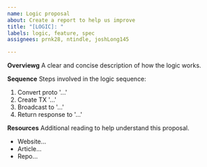 ```yaml
---
name: Logic proposal
about: Create a report to help us improve
title: "[LOGIC]: "
labels: logic, feature, spec
assignees: prnk28, ntindle, joshLong145

---
```


**Overviewg**
A clear and concise description of how the logic works.

**Sequence**
Steps involved in the logic sequence:
1. Convert proto '...'
2. Create TX '...'
3. Broadcast to '...'
4. Return response to '...'

**Resources**
Additional reading to help understand this proposal.
-  Website...
-  Article...
-  Repo...
